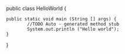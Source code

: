 
public class HelloWorld {

    public static void main (String [] args) {
            //TODO Auto - generated method stub
            System.out.println ("Hello world");
    }
}
